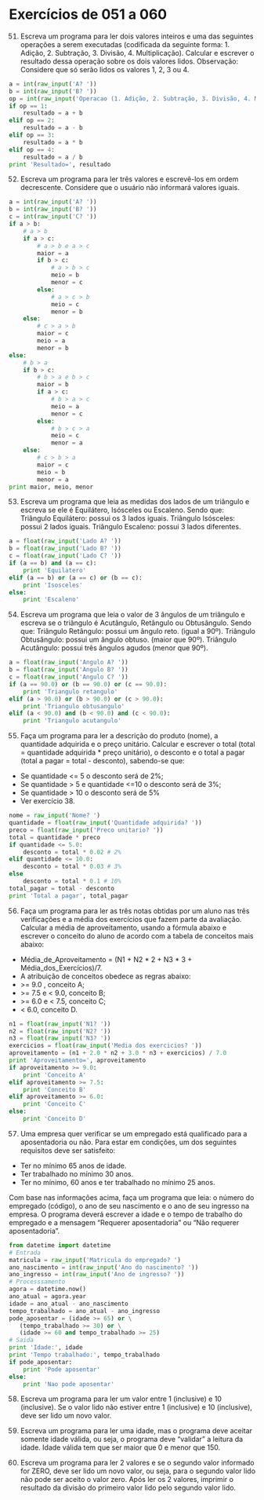 # Exercícios de 051 a 060

51. Escreva um programa para ler dois valores inteiros e uma das seguintes operações a serem executadas (codificada da seguinte forma: 1. Adição, 2. Subtração, 3. Divisão, 4. Multiplicação). Calcular e escrever o resultado dessa operação sobre os dois valores lidos. Observação: Considere que só serão lidos os valores 1, 2, 3 ou 4.

```python
a = int(raw_input('A? '))
b = int(raw_input('B? '))
op = int(raw_input('Operacao (1. Adição, 2. Subtração, 3. Divisão, 4. Multiplicação)? '))
if op == 1:
    resultado = a + b
elif op == 2:
    resultado = a - b
elif op == 3:
    resultado = a * b
elif op == 4:
    resultado = a / b
print 'Resultado=', resultado
```

52. Escreva um programa para ler três valores e escrevê-los em ordem decrescente. Considere que o usuário não informará valores iguais.

```python
a = int(raw_input('A? '))
b = int(raw_input('B? '))
c = int(raw_input('C? '))
if a > b:
    # a > b
    if a > c:
        # a > b e a > c
        maior = a
        if b > c:
            # a > b > c
            meio = b
            menor = c
        else:
            # a > c > b
            meio = c
            menor = b
    else:
        # c > a > b
        maior = c
        meio = a
        menor = b
else:
    # b > a
    if b > c:
        # b > a e b > c
        maior = b 
        if a > c:
            # b > a > c
            meio = a
            menor = c
        else:
            # b > c > a
            meio = c
            menor = a
    else:
        # c > b > a
        maior = c
        meio = b
        menor = a
print maior, meio, menor
```

53. Escreva um programa que leia as medidas dos lados de um triângulo e escreva se ele é Equilátero, Isósceles ou Escaleno. Sendo que: Triângulo Equilátero: possui os 3 lados iguais. Triângulo Isósceles: possui 2 lados iguais. Triângulo Escaleno: possui 3 lados diferentes.

```python
a = float(raw_input('Lado A? '))
b = float(raw_input('Lado B? '))
c = float(raw_input('Lado C? '))
if (a == b) and (a == c):
    print 'Equilatero'
elif (a == b) or (a == c) or (b == c):
    print 'Isosceles'
else:
    print 'Escaleno'
```

54. Escreva um programa que leia o valor de 3 ângulos de um triângulo e escreva se o triângulo é Acutângulo, Retângulo ou Obtusângulo. Sendo que: Triângulo Retângulo: possui um ângulo reto. (igual a 90º). Triângulo Obtusângulo: possui um ângulo obtuso. (maior que 90º). Triângulo Acutângulo: possui três ângulos agudos (menor que 90º).

```python
a = float(raw_input('Angulo A? '))
b = float(raw_input('Angulo B? '))
c = float(raw_input('Angulo C? '))
if (a == 90.0) or (b == 90.0) or (c == 90.0):
    print 'Triangulo retangulo'
elif (a > 90.0) or (b > 90.0) or (c > 90.0):
    print 'Triangulo obtusangulo'
elif (a < 90.0) and (b < 90.0) and (c < 90.0):
    print 'Triangulo acutangulo'
```

55. Faça um programa para ler a descrição do produto (nome), a quantidade adquirida e o preço unitário. Calcular e escrever o total (total = quantidade adquirida * preço unitário), o desconto e o total a pagar (total a pagar = total - desconto), sabendo-se que: 
- Se quantidade <= 5 o desconto será de 2%; 
- Se quantidade > 5 e quantidade <=10 o desconto será de 3%;
- Se quantidade > 10 o desconto será de 5%
- Ver exercício 38.
```python
nome = raw_input('Nome? ')
quantidade = float(raw_input('Quantidade adquirida? '))
preco = float(raw_input('Preco unitario? '))
total = quantidade * preco
if quantidade <= 5.0:
    desconto = total * 0.02 # 2%
elif quantidade <= 10.0: 
    desconto = total * 0.03 # 3%
else
    desconto = total * 0.1 # 10%
total_pagar = total - desconto
print 'Total a pagar', total_pagar
```

56. Faça um programa para ler as três notas obtidas por um aluno nas três verificações e a média dos exercícios que fazem parte da avaliação. Calcular a média de aproveitamento, usando a fórmula abaixo e escrever o conceito do aluno de acordo com a tabela de conceitos mais abaixo: 
- Média_de_Aproveitamento = (N1 + N2 * 2 + N3 * 3 + Média_dos_Exercícios)/7. 
- A atribuição de conceitos obedece as regras abaixo: 
- \>= 9.0 , conceito A; 
- \>= 7.5 e < 9.0, conceito B; 
- \>= 6.0 e < 7.5, conceito C; 
- < 6.0, conceito D.

```python
n1 = float(raw_input('N1? '))
n2 = float(raw_input('N2? '))
n3 = float(raw_input('N3? '))
exercicios = float(raw_input('Media dos exercicios? '))
aproveitamento = (n1 + 2.0 * n2 + 3.0 * n3 + exercicios) / 7.0
print 'Aproveitamento=', aproveitamento
if aproveitamento >= 9.0:
    print 'Conceito A'
elif aproveitamento >= 7.5:
    print 'Conceito B'
elif aproveitamento >= 6.0:
    print 'Conceito C'
else:
    print 'Conceito D'
```

57. Uma empresa quer verificar se um empregado está qualificado para a aposentadoria ou não. Para estar em condições, um dos seguintes requisitos deve ser satisfeito:
- Ter no mínimo 65 anos de idade.
- Ter trabalhado no mínimo 30 anos. 
- Ter no mínimo, 60 anos e ter trabalhado no mínimo 25 anos. 

Com base nas informações acima, faça um programa que leia: o número do empregado (código), o ano de seu nascimento e o ano de seu ingresso na empresa. O programa deverá escrever a idade e o tempo de trabalho do empregado e a mensagem “Requerer aposentadoria” ou “Não requerer aposentadoria”.

```python
from datetime import datetime
# Entrada
matricula = raw_input('Matricula do empregado? ')
ano_nascimento = int(raw_input('Ano do nascimento? '))
ano_ingresso = int(raw_input('Ano de ingresso? '))
# Processsamento
agora = datetime.now()
ano_atual = agora.year
idade = ano_atual - ano_nascimento
tempo_trabalhado = ano_atual - ano_ingresso
pode_aposentar = (idade >= 65) or \
   (tempo_trabalhado >= 30) or \
   (idade >= 60 and tempo_trabalhado >= 25)
# Saida
print 'Idade:', idade
print 'Tempo trabalhado:', tempo_trabalhado
if pode_aposentar:
    print 'Pode aposentar'
else:
    print 'Nao pode aposentar'
```

58. Escreva um programa para ler um valor entre 1 (inclusive) e 10 (inclusive). Se o valor lido não estiver entre 1 (inclusive) e 10 (inclusive), deve ser lido um novo valor.

59. Escreva um programa para ler uma idade, mas o programa deve aceitar somente idade válida, ou seja, o programa deve “validar” a leitura da idade. Idade válida tem que ser maior que 0 e menor que 150.

60. Escreva um programa para ler 2 valores e se o segundo valor informado for ZERO, deve ser lido um novo valor, ou seja, para o segundo valor lido não pode ser aceito o valor zero. Após ler os 2 valores, imprimir o resultado da divisão do primeiro valor lido pelo segundo valor lido.
